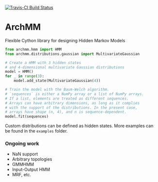 [![Travis-CI Build Status](https://travis-ci.org/AntoinePassemiers/ArchMM.svg?branch=master)](https://travis-ci.org/AntoinePassemiers/ArchMM)
# ArchMM

Flexible Cython library for designing Hidden Markov Models

```python
from archmm.hmm import HMM
from archmm.distributions.gaussian import MultivariateGaussian

# Create a HMM with 3 hidden states
# and 4-dimensional multivariate Gaussian distributions
model = HMM()
for _ in range(3):
    model.add_state(MultivariateGaussian(4))

# Train the model with the Baum-Welch algorithm.
# `sequences` is either a NumPy array or a list of NumPy arrays.
# If a list, elements are treated as different sequences.
# Arrays can have arbitrary dimensions, as long as it complies
# with the support of the distributions. In the present case,
# arrays have shape (n, 4), and n is sequence-dependent.
model.fit(sequences)
```

Custom distributions can be defined as hidden states.
More examples can be found in the `examples` folder.

### Ongoing work
- NaN support
- Arbitrary topologies
- GMMHMM
- Input-Output HMM
- MRF, etc.
